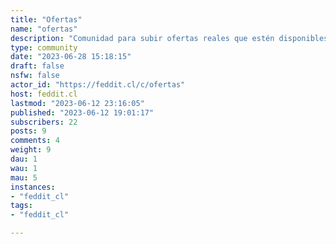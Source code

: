 ```yaml
---
title: "Ofertas" 
name: "ofertas"
description: "Comunidad para subir ofertas reales que estén disponibles de alguna manera para Chile. Pueden ser físicas o digitales.-"
type: community
date: "2023-06-28 15:18:15"
draft: false
nsfw: false
actor_id: "https://feddit.cl/c/ofertas"
host: feddit.cl
lastmod: "2023-06-12 23:16:05"
published: "2023-06-12 19:01:17"
subscribers: 22
posts: 9
comments: 4
weight: 9
dau: 1
wau: 1
mau: 5
instances:
- "feddit_cl"
tags: 
- "feddit_cl"

---
```

